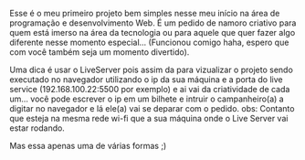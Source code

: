 Esse é o meu primeiro projeto bem simples nesse meu início na área de programação e desenvolvimento Web. É um pedido de namoro criativo para quem está imerso na área da tecnologia
ou para aquele que quer fazer algo diferente nesse momento especial... (Funcionou comigo haha, espero que com você também seja um momento divertido).

Uma dica é usar o LiveServer pois assim da para vizualizar o projeto sendo executado no navegador utilizando o ip da sua máquina e a porta do live service (192.168.100.22:5500 por exemplo)
e ai vai da criatividade de cada um... você pode escrever o ip em um bilhete e intruir o campanheiro(a) a digitar no navegador e lá ele(a) vai se deparar com o pedido.
obs: Contanto que esteja na mesma rede wi-fi que a sua máquina onde o Live Server vai estar rodando.

Mas essa apenas uma de várias formas ;)
